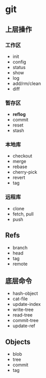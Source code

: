 # git

## 上层操作
### 工作区

- init
- config
- status
- show
- log
- add/rm/clean
- diff

### 暂存区

- **reflog**
- commit
- reset
- stash

### 本地库

- checkout
- merge
- rebase
- cherry-pick
- revert
- tag

### 远程库

- clone
- fetch, pull
- push

## Refs

- branch
- head
- tag
- remote

## 底层命令

- hash-object
- cat-file
- update-index
- write-tree
- read-tree
- commit-tree
- update-ref

## Objects

- blob
- tree
- commit
- tag
